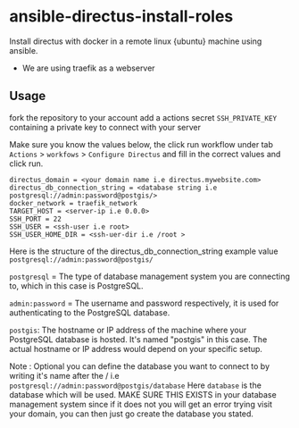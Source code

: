 # ansible-directus-install-roles

Install directus with docker in a remote linux {ubuntu} machine using ansible.
 - We are using traefik as a webserver

## Usage 
fork the repository to your account
add a actions secret `SSH_PRIVATE_KEY` containing a private key to connect with your server

Make sure you know the values below, the click run workflow under tab `Actions` > `workfows` > `Configure Directus` and fill in the correct values and click run.

```
directus_domain = <your domain name i.e directus.mywebsite.com> 
directus_db_connection_string = <database string i.e postgresql://admin:password@postgis/>
docker_network = traefik_network
TARGET_HOST = <server-ip i.e 0.0.0>
SSH_PORT = 22
SSH_USER = <ssh-user i.e root>
SSH_USER_HOME_DIR = <ssh-uer-dir i.e /root >
```
Here is the structure of the directus_db_connection_string example value `postgresql://admin:password@postgis/` 

`postgresql` = The type of database management system you are connecting to, which in this case is PostgreSQL.

`admin:password` = The username and password respectively, it is used for authenticating to the PostgreSQL database.

`postgis`: The hostname or IP address of the machine where your PostgreSQL database is hosted. It's named "postgis" in this case. The actual hostname or IP address would depend on your specific setup.

Note : Optional you can define the database you want to connect to by writing it's name after the / i.e  `postgresql://admin:password@postgis/database` Here `database` is the database which will be used. MAKE SURE THIS EXISTS in your database management system since if it does not you will get an error trying visit your domain, you can then just go create the database you stated.

